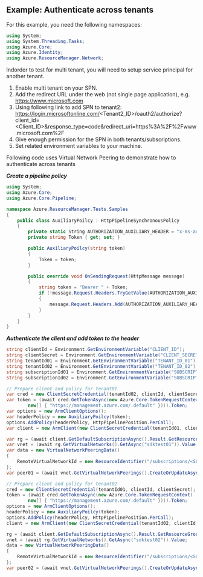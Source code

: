 Example: Authenticate across tenants
--------------------------------------
For this example, you need the following namespaces:
```C# Snippet:MultiTenant_Namespaces
using System;
using System.Threading.Tasks;
using Azure.Core;
using Azure.Identity;
using Azure.ResourceManager.Network;
```

Indorder to test for multi tenant, you will need to setup service principal for another tenant.
1. Enable multi tenant on your SPN.
2. Add the redirect URL under the web (not single page application), e.g. https://www.microsoft.com
3. Using following link to add SPN to tenant2:
    https://login.microsoftonline.com/<Tenant2_ID>/oauth2/authorize?client_id=<Client_ID>&response_type=code&redirect_uri=https%3A%2F%2Fwww.microsoft.com%2F
4. Give enough permission for the SPN in both tenants/subscriptions.
5. Set related environment variables to your machine.

Following code uses Virtual Network Peering to demonstrate how to authenticate across tenants

***Create a pipeline policy***

```C# Snippet:Sample_Header_Policy
using System;
using Azure.Core;
using Azure.Core.Pipeline;

namespace Azure.ResourceManager.Tests.Samples
{
    public class AuxiliaryPoilcy : HttpPipelineSynchronousPolicy
    {
        private static String AUTHORIZATION_AUXILIARY_HEADER = "x-ms-authorization-auxiliary";
        private string Token { get; set; }

        public AuxiliaryPoilcy(string token)
        {
            Token = token;
        }

        public override void OnSendingRequest(HttpMessage message)
        {
            string token = "Bearer " + Token;
            if (!message.Request.Headers.TryGetValue(AUTHORIZATION_AUXILIARY_HEADER, out _))
            {
                message.Request.Headers.Add(AUTHORIZATION_AUXILIARY_HEADER, token);
            }
        }
    }
}
```

***Authenticate the client and add token to the header***

```C# Snippet:MultiTenant_CreateVirtualNetworkPeering
string clientId = Environment.GetEnvironmentVariable("CLIENT_ID");
string clientSecret = Environment.GetEnvironmentVariable("CLIENT_SECRET");
string tenantId01 = Environment.GetEnvironmentVariable("TENANT_ID_01");
string tenantId02 = Environment.GetEnvironmentVariable("TENANT_ID_02");
string subscriptionId01 = Environment.GetEnvironmentVariable("SUBSCRIPTION_ID_01");
string subscriptionId02 = Environment.GetEnvironmentVariable("SUBSCRIPTION_ID_02");

// Prepare client and policy for tenant01
var cred = new ClientSecretCredential(tenantId02, clientId, clientSecret);
var token = (await cred.GetTokenAsync(new Azure.Core.TokenRequestContext(
        new[] { "https://management.azure.com/.default" }))).Token;
var options = new ArmClientOptions();
var headerPolicy = new AuxiliaryPoilcy(token);
options.AddPolicy(headerPolicy, HttpPipelinePosition.PerCall);
var client = new ArmClient(new ClientSecretCredential(tenantId01, clientId, clientSecret), subscriptionId01, options);

var rg = (await client.GetDefaultSubscriptionAsync().Result.GetResourceGroups().GetAsync("sdktestrg01")).Value;
var vnet = (await rg.GetVirtualNetworks().GetAsync("sdktest01")).Value;
var data = new VirtualNetworkPeeringData()
{
    RemoteVirtualNetworkId = new ResourceIdentifier("/subscriptions/<SUBSCRIPTION_ID_02>/resourceGroups/sdktestrg02/providers/Microsoft.Network/virtualNetworks/sdktest02")
};
var peer01 = (await vnet.GetVirtualNetworkPeerings().CreateOrUpdateAsync(WaitUntil.Completed, "peer001", data)).Value;

// Prepare client and policy for tenant02
cred = new ClientSecretCredential(tenantId01, clientId, clientSecret);
token = (await cred.GetTokenAsync(new Azure.Core.TokenRequestContext(
        new[] { "https://management.azure.com/.default" }))).Token;
options = new ArmClientOptions();
headerPolicy = new AuxiliaryPoilcy(token);
options.AddPolicy(headerPolicy, HttpPipelinePosition.PerCall);
client = new ArmClient(new ClientSecretCredential(tenantId02, clientId, clientSecret), subscriptionId02, options);

rg = (await client.GetDefaultSubscriptionAsync().Result.GetResourceGroups().GetAsync("sdktestrg02")).Value;
vnet = (await rg.GetVirtualNetworks().GetAsync("sdktest02")).Value;
data = new VirtualNetworkPeeringData()
{
    RemoteVirtualNetworkId = new ResourceIdentifier("/subscriptions/<SUBSCRIPTION_ID_01>/resourceGroups/sdktestrg01/providers/Microsoft.Network/virtualNetworks/sdktest01")
};
var peer02 = (await vnet.GetVirtualNetworkPeerings().CreateOrUpdateAsync(WaitUntil.Completed, "peer002", data)).Value;
```

